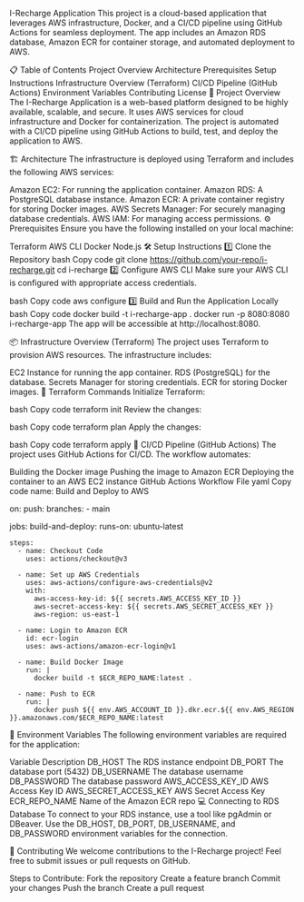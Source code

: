 I-Recharge Application
This project is a cloud-based application that leverages AWS infrastructure, Docker, and a CI/CD pipeline using GitHub Actions for seamless deployment. The app includes an Amazon RDS database, Amazon ECR for container storage, and automated deployment to AWS.

📋 Table of Contents
Project Overview
Architecture
Prerequisites
Setup Instructions
Infrastructure Overview (Terraform)
CI/CD Pipeline (GitHub Actions)
Environment Variables
Contributing
License
🚀 Project Overview
The I-Recharge Application is a web-based platform designed to be highly available, scalable, and secure. It uses AWS services for cloud infrastructure and Docker for containerization. The project is automated with a CI/CD pipeline using GitHub Actions to build, test, and deploy the application to AWS.

🏗️ Architecture
The infrastructure is deployed using Terraform and includes the following AWS services:

Amazon EC2: For running the application container.
Amazon RDS: A PostgreSQL database instance.
Amazon ECR: A private container registry for storing Docker images.
AWS Secrets Manager: For securely managing database credentials.
AWS IAM: For managing access permissions.
⚙️ Prerequisites
Ensure you have the following installed on your local machine:

Terraform
AWS CLI
Docker
Node.js
🛠️ Setup Instructions
1️⃣ Clone the Repository
bash
Copy code
git clone https://github.com/your-repo/i-recharge.git
cd i-recharge
2️⃣ Configure AWS CLI
Make sure your AWS CLI is configured with appropriate access credentials.

bash
Copy code
aws configure
3️⃣ Build and Run the Application Locally
bash
Copy code
docker build -t i-recharge-app .
docker run -p 8080:8080 i-recharge-app
The app will be accessible at http://localhost:8080.

📦 Infrastructure Overview (Terraform)
The project uses Terraform to provision AWS resources. The infrastructure includes:

EC2 Instance for running the app container.
RDS (PostgreSQL) for the database.
Secrets Manager for storing credentials.
ECR for storing Docker images.
📄 Terraform Commands
Initialize Terraform:

bash
Copy code
terraform init
Review the changes:

bash
Copy code
terraform plan
Apply the changes:

bash
Copy code
terraform apply
🔄 CI/CD Pipeline (GitHub Actions)
The project uses GitHub Actions for CI/CD. The workflow automates:

Building the Docker image
Pushing the image to Amazon ECR
Deploying the container to an AWS EC2 instance
GitHub Actions Workflow File
yaml
Copy code
name: Build and Deploy to AWS

on:
  push:
    branches:
      - main

jobs:
  build-and-deploy:
    runs-on: ubuntu-latest

    steps:
      - name: Checkout Code
        uses: actions/checkout@v3

      - name: Set up AWS Credentials
        uses: aws-actions/configure-aws-credentials@v2
        with:
          aws-access-key-id: ${{ secrets.AWS_ACCESS_KEY_ID }}
          aws-secret-access-key: ${{ secrets.AWS_SECRET_ACCESS_KEY }}
          aws-region: us-east-1

      - name: Login to Amazon ECR
        id: ecr-login
        uses: aws-actions/amazon-ecr-login@v1

      - name: Build Docker Image
        run: |
          docker build -t $ECR_REPO_NAME:latest .

      - name: Push to ECR
        run: |
          docker push ${{ env.AWS_ACCOUNT_ID }}.dkr.ecr.${{ env.AWS_REGION }}.amazonaws.com/$ECR_REPO_NAME:latest
🔑 Environment Variables
The following environment variables are required for the application:

Variable	Description
DB_HOST	The RDS instance endpoint
DB_PORT	The database port (5432)
DB_USERNAME	The database username
DB_PASSWORD	The database password
AWS_ACCESS_KEY_ID	AWS Access Key ID
AWS_SECRET_ACCESS_KEY	AWS Secret Access Key
ECR_REPO_NAME	Name of the Amazon ECR repo
💻 Connecting to RDS Database
To connect to your RDS instance, use a tool like pgAdmin or DBeaver.
Use the DB_HOST, DB_PORT, DB_USERNAME, and DB_PASSWORD environment variables for the connection.

🤝 Contributing
We welcome contributions to the I-Recharge project! Feel free to submit issues or pull requests on GitHub.

Steps to Contribute:
Fork the repository
Create a feature branch
Commit your changes
Push the branch
Create a pull request
